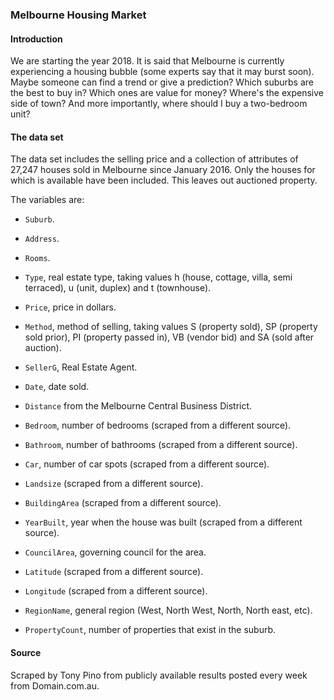 ### Melbourne Housing Market

#### Introduction

We are starting the year 2018. It is said that Melbourne is currently experiencing a housing bubble (some experts say that it may burst soon). Maybe someone can find a trend or give a prediction? Which suburbs are the best to buy in? Which ones are value for money? Where's the expensive side of town? And more importantly, where should I buy a two-bedroom unit?

####  The data set

The data set includes the selling price and a collection of attributes of 27,247 houses sold in Melbourne since January 2016. Only the houses for which is available have been included. This leaves out auctioned property.

The variables are:

* `Suburb`.

* `Address`.

* `Rooms`.

* `Type`, real estate type, taking values h (house, cottage, villa, semi terraced), u (unit, duplex) and t (townhouse).

* `Price`, price in dollars.

* `Method`, method of selling, taking values S (property sold), SP (property sold prior), PI (property passed in), VB (vendor bid) and SA (sold after auction).

* `SellerG`, Real Estate Agent.

* `Date`, date sold.

* `Distance` from the Melbourne Central Business District.

* `Bedroom`,  number of bedrooms (scraped from a different source).

* `Bathroom`, number of bathrooms (scraped from a different source).

* `Car`, number of car spots (scraped from a different source).

* `Landsize` (scraped from a different source).

* `BuildingArea` (scraped from a different source).

* `YearBuilt`, year when the house was built (scraped from a different source).

* `CouncilArea`, governing council for the area.

* `Latitude` (scraped from a different source).

* `Longitude` (scraped from a different source).

* `RegionName`, general region (West, North West, North, North east, etc).

* `PropertyCount`, number of properties that exist in the suburb.


#### Source

Scraped by Tony Pino from publicly available results posted every week from Domain.com.au.
